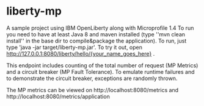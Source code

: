 # liberty-mp
A sample project using IBM OpenLiberty along with Microprofile 1.4 To run you need to have at least Java 8 and maven installed (type ''mvn clean install'' in the base dir to compile&package the application). To run, just type 'java -jar target/liberty-mp.jar'. To try it out, open http://127.0.0.1:8080/liberty/hello/{your_name_goes_here} . 

This endpoint includes counting of the total number of request (MP Metrics) and a circuit breaker (MP Fault Tolerance). To emulate runtime failures and to demonstrate the circuit breaker, exceptions are randomly thrown.

The MP metrics can be viewed on http://localhost:8080/metrics and http://localhost:8080/metrics/application
